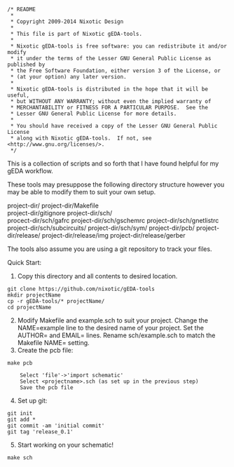 ```shell
/* README
 *
 * Copyright 2009-2014 Nixotic Design
 *
 * This file is part of Nixotic gEDA-tools.
 *
 * Nixotic gEDA-tools is free software: you can redistribute it and/or modify
 * it under the terms of the Lesser GNU General Public License as published by
 * the Free Software Foundation, either version 3 of the License, or
 * (at your option) any later version.
 *
 * Nixotic gEDA-tools is distributed in the hope that it will be useful,
 * but WITHOUT ANY WARRANTY; without even the implied warranty of
 * MERCHANTABILITY or FITNESS FOR A PARTICULAR PURPOSE.  See the
 * Lesser GNU General Public License for more details.
 *
 * You should have received a copy of the Lesser GNU General Public License
 * along with Nixotic gEDA-tools.  If not, see <http://www.gnu.org/licenses/>.
 */
```

This is a collection of scripts and so forth that I have found helpful for my gEDA workflow.


These tools may presuppose the following directory structure however you may be able to modify them to suit your own setup.

project-dir/
project-dir/Makefile  
project-dir/gitignore
project-dir/sch/  
procect-dir/sch/gafrc
project-dir/sch/gschemrc
project-dir/sch/gnetlistrc
project-dir/sch/subcircuits/
project-dir/sch/sym/
project-dir/pcb/
project-dir/release/
project-dir/release/img
project-dir/release/gerber

The tools also assume you are using a git repository to track your files.


Quick Start:

1. Copy this directory and all contents to desired location.

```shell
git clone https://github.com/nixotic/gEDA-tools
mkdir projectName
cp -r gEDA-tools/* projectName/
cd projectName
```
2. Modify Makefile and example.sch to suit your project.
        Change the NAME=example line to the desired name of your project.
        Set the AUTHOR= and EMAIL= lines.
        Rename sch/example.sch to match the Makefile NAME= setting.
3. Create the pcb file:

```shell
make pcb
```
        Select 'file'->'import schematic'
        Select <projectname>.sch (as set up in the previous step)
        Save the pcb file

4. Set up git:

```shell
git init
git add *
git commit -am 'initial commit'
git tag 'release_0.1'
```
5. Start working on your schematic!

```shell
make sch
```

